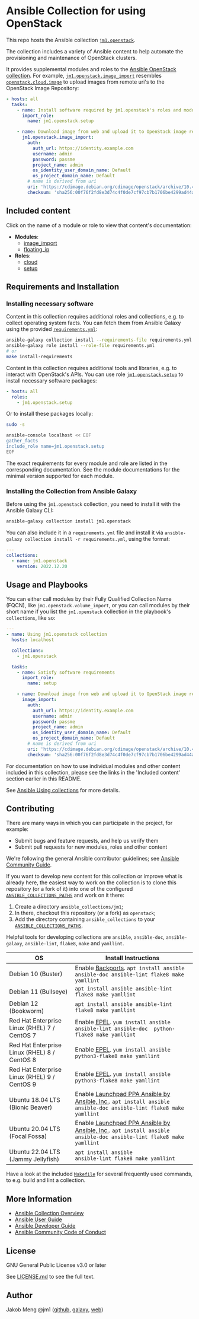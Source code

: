 # Ansible Collection for using OpenStack

This repo hosts the Ansible collection [`jm1.openstack`](https://galaxy.ansible.com/jm1/openstack).

The collection includes a variety of Ansible content to help automate the provisioning and maintenance of OpenStack clusters.

It provides supplemental modules and roles to the [Ansible OpenStack collection][openstack-cloud]. For example,
[`jm1.openstack.image_import`](plugins/modules/image_import.py) resembles [`openstack.cloud.image`][
openstack-cloud-image] to upload images from remote uri's to the OpenStack Image Repository:

[openstack-cloud]: https://galaxy.ansible.com/openstack/cloud
[openstack-cloud-image]: https://docs.ansible.com/ansible/latest/collections/openstack/cloud/image_module.html

```yaml
- hosts: all
  tasks:
    - name: Install software required by jm1.openstack's roles and modules
      import_role:
        name: jm1.openstack.setup

    - name: Download image from web and upload it to OpenStack image repository
      jm1.openstack.image_import:
        auth:
          auth_url: https://identity.example.com
          username: admin
          password: passme
          project_name: admin
          os_identity_user_domain_name: Default
          os_project_domain_name: Default
        # name is derived from uri
        uri: 'https://cdimage.debian.org/cdimage/openstack/archive/10.4.2-20200608/debian-10.4.2-20200608-openstack-amd64.qcow2'
        checksum: 'sha256:00f76f2fd8e3d74c4f0de7cf97cb7b1706be4299ad44a452849e7993757a8549'
```

## Included content

Click on the name of a module or role to view that content's documentation:

- **Modules**:
    * [image_import](plugins/modules/image_import.py)
    * [floating_ip](plugins/modules/floating_ip.py)
- **Roles**:
    * [cloud](roles/cloud/README.md)
    * [setup](roles/setup/README.md)

## Requirements and Installation

### Installing necessary software

Content in this collection requires additional roles and collections, e.g. to collect operating system facts. You can
fetch them from Ansible Galaxy using the provided [`requirements.yml`](requirements.yml):

```sh
ansible-galaxy collection install --requirements-file requirements.yml
ansible-galaxy role install --role-file requirements.yml
# or
make install-requirements
```

Content in this collection requires additional tools and libraries, e.g. to interact with OpenStack's APIs. You can use
role [`jm1.openstack.setup`](roles/setup/README.md) to install necessary software packages:

```yaml
- hosts: all
  roles:
    - jm1.openstack.setup
```

Or to install these packages locally:

```sh
sudo -s

ansible-console localhost << EOF
gather_facts
include_role name=jm1.openstack.setup
EOF
```

The exact requirements for every module and role are listed in the corresponding documentation.
See the module documentations for the minimal version supported for each module.

### Installing the Collection from Ansible Galaxy

Before using the `jm1.openstack` collection, you need to install it with the Ansible Galaxy CLI:

```sh
ansible-galaxy collection install jm1.openstack
```

You can also include it in a `requirements.yml` file and install it via
`ansible-galaxy collection install -r requirements.yml`, using the format:

```yaml
---
collections:
  - name: jm1.openstack
    version: 2022.12.20
```

## Usage and Playbooks

You can either call modules by their Fully Qualified Collection Name (FQCN), like `jm1.openstack.volume_import`, or you
can call modules by their short name if you list the `jm1.openstack` collection in the playbook's `collections`,
like so:

```yaml
---
- name: Using jm1.openstack collection
  hosts: localhost

  collections:
    - jm1.openstack

  tasks:
    - name: Satisfy software requirements
      import_role:
        name: setup

    - name: Download image from web and upload it to OpenStack image repository
      image_import:
        auth:
          auth_url: https://identity.example.com
          username: admin
          password: passme
          project_name: admin
          os_identity_user_domain_name: Default
          os_project_domain_name: Default
        # name is derived from uri
        uri: 'https://cdimage.debian.org/cdimage/openstack/archive/10.4.2-20200608/debian-10.4.2-20200608-openstack-amd64.qcow2'
        checksum: 'sha256:00f76f2fd8e3d74c4f0de7cf97cb7b1706be4299ad44a452849e7993757a8549'
```

For documentation on how to use individual modules and other content included in this collection, please see the links
in the 'Included content' section earlier in this README.

See [Ansible Using collections](https://docs.ansible.com/ansible/latest/user_guide/collections_using.html) for more
details.

## Contributing

There are many ways in which you can participate in the project, for example:

- Submit bugs and feature requests, and help us verify them
- Submit pull requests for new modules, roles and other content

We're following the general Ansible contributor guidelines;
see [Ansible Community Guide](https://docs.ansible.com/ansible/latest/community/index.html).

If you want to develop new content for this collection or improve what is already here, the easiest way to work on the
collection is to clone this repository (or a fork of it) into one of the configured [`ANSIBLE_COLLECTIONS_PATHS`](
https://docs.ansible.com/ansible/latest/reference_appendices/config.html#collections-paths) and work on it there:
1. Create a directory `ansible_collections/jm1`;
2. In there, checkout this repository (or a fork) as `openstack`;
3. Add the directory containing `ansible_collections` to your
   [`ANSIBLE_COLLECTIONS_PATHS`](https://docs.ansible.com/ansible/latest/reference_appendices/config.html#collections-paths).

Helpful tools for developing collections are `ansible`, `ansible-doc`, `ansible-galaxy`, `ansible-lint`, `flake8`,
`make` and `yamllint`.

| OS                                           | Install Instructions                                                |
| -------------------------------------------- | ------------------------------------------------------------------- |
| Debian 10 (Buster)                           | Enable [Backports](https://backports.debian.org/Instructions/). `apt install ansible ansible-doc ansible-lint flake8 make yamllint` |
| Debian 11 (Bullseye)                         | `apt install ansible ansible-lint flake8 make yamllint` |
| Debian 12 (Bookworm)                         | `apt install ansible ansible-lint flake8 make yamllint` |
| Red Hat Enterprise Linux (RHEL) 7 / CentOS 7 | Enable [EPEL](https://fedoraproject.org/wiki/EPEL). `yum install ansible ansible-lint ansible-doc  python-flake8 make yamllint` |
| Red Hat Enterprise Linux (RHEL) 8 / CentOS 8 | Enable [EPEL](https://fedoraproject.org/wiki/EPEL). `yum install ansible                          python3-flake8 make yamllint` |
| Red Hat Enterprise Linux (RHEL) 9 / CentOS 9 | Enable [EPEL](https://fedoraproject.org/wiki/EPEL). `yum install ansible                          python3-flake8 make yamllint` |
| Ubuntu 18.04 LTS (Bionic Beaver)             | Enable [Launchpad PPA Ansible by Ansible, Inc.](https://launchpad.net/~ansible/+archive/ubuntu/ansible). `apt install ansible ansible-doc ansible-lint flake8 make yamllint` |
| Ubuntu 20.04 LTS (Focal Fossa)               | Enable [Launchpad PPA Ansible by Ansible, Inc.](https://launchpad.net/~ansible/+archive/ubuntu/ansible). `apt install ansible ansible-doc ansible-lint flake8 make yamllint` |
| Ubuntu 22.04 LTS (Jammy Jellyfish)           | `apt install ansible             ansible-lint flake8 make yamllint` |

Have a look at the included [`Makefile`](Makefile) for
several frequently used commands, to e.g. build and lint a collection.

## More Information

- [Ansible Collection Overview](https://github.com/ansible-collections/overview)
- [Ansible User Guide](https://docs.ansible.com/ansible/latest/user_guide/index.html)
- [Ansible Developer Guide](https://docs.ansible.com/ansible/latest/dev_guide/index.html)
- [Ansible Community Code of Conduct](https://docs.ansible.com/ansible/latest/community/code_of_conduct.html)

## License

GNU General Public License v3.0 or later

See [LICENSE.md](LICENSE.md) to see the full text.

## Author

Jakob Meng
@jm1 ([github](https://github.com/jm1), [galaxy](https://galaxy.ansible.com/jm1), [web](http://www.jakobmeng.de))
